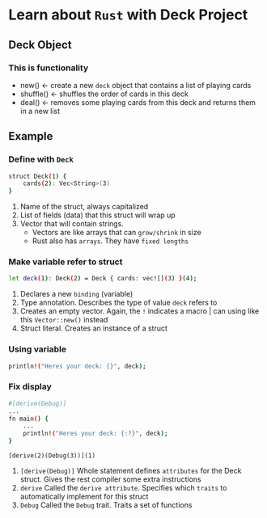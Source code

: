 # Learn about `Rust` with Deck Project

## Deck Object
### This is functionality
- new() <- create a new `deck` object that contains a list of playing cards
- shuffle() <- shuffles the order of cards in this deck
- deal() <- removes some playing cards from this deck and returns them in a new list

## Example
### Define with `Deck`
```bash
struct Deck(1) {
    cards(2): Vec<String>(3)
}
```
1. Name of the struct, always capitalized
2. List of fields (data) that this struct will wrap up
3. Vector that will contain strings.
    - Vectors are like arrays that can `grow/shrink` in size
    - Rust also has `arrays`. They have `fixed lengths`
### Make variable refer to struct
```bash
let deck(1): Deck(2) = Deck { cards: vec![](3) }(4);
```
1. Declares a new `binding` (variable)
2. Type annotation. Describes the type of value `deck` refers to
3. Creates an empty vector. Again, the `!` indicates a macro  | can using like this `Vector::new()` instead
4. Struct literal. Creates an instance of a struct
### Using variable
```bash
println!("Heres your deck: {}", deck);
```
### Fix display
```bash
#[derive(Debug)]
...
fn main() {
    ...
    println!("Heres your deck: {:?}", deck);
}
```
`[derive(2)(Debug(3))](1)`
1. `[derive(Debug)]` Whole statement defines `attributes` for the Deck struct. Gives the rest compiler some extra instructions
2. `derive` Called the `derive attribute`. Specifies which `traits` to automatically implement for this struct
3. `Debug` Called the `Debug` trait. Traits a set of functions